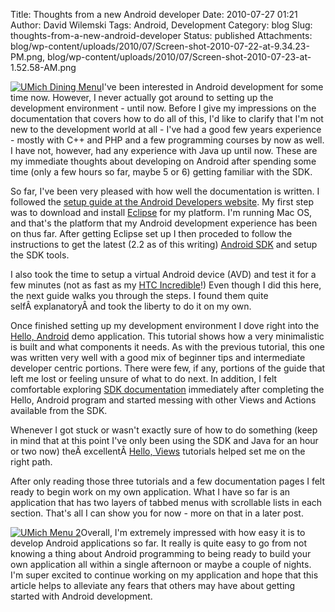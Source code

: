 Title: Thoughts from a new Android developer
Date: 2010-07-27 01:21
Author: David Wilemski
Tags: Android, Development
Category: blog
Slug: thoughts-from-a-new-android-developer
Status: published
Attachments: blog/wp-content/uploads/2010/07/Screen-shot-2010-07-22-at-9.34.23-PM.png, blog/wp-content/uploads/2010/07/Screen-shot-2010-07-23-at-1.52.58-AM.png

[![](http://oromis.davidwilemski.com/blog/wp-content/uploads/2010/07/Screen-shot-2010-07-22-at-9.34.23-PM-250x300.png
"UMich Dining Menu")](http://oromis.davidwilemski.com/blog/wp-content/uploads/2010/07/Screen-shot-2010-07-22-at-9.34.23-PM.png)I've
been interested in Android development for some time now. However, I
never actually got around to setting up the development environment -
until now. Before I give my impressions on the documentation that covers
how to do all of this, I'd like to clarify that I'm not new to the
development world at all - I've had a good few years experience - mostly
with C++ and PHP and a few programming courses by now as well. I have
not, however, had any experience with Java up until now. These are my
immediate thoughts about developing on Android after spending some time
(only a few hours so far, maybe 5 or 6) getting familiar with the SDK.

So far, I've been very pleased with how well the documentation is
written. I followed the [setup guide at the Android Developers
website](http://developer.android.com/sdk/installing.html). My first
step was to download and install
[Eclipse](http://www.eclipse.org/downloads/) for my platform. I'm
running Mac OS, and that's the platform that my Android development
experience has been on thus far. After getting Eclipse set up I then
proceded to follow the instructions to get the latest (2.2 as of this
writing) [Android SDK](http://developer.android.com/sdk/index.html) and
setup the SDK tools.

I also took the time to setup a virtual Android device (AVD) and test it
for a few minutes (not as fast as my [HTC
Incredible](http://www.htc.com/us/products/droid-incredible-verizon#tech-specs)\!)
Even though I did this here, the next guide walks you through the steps.
I found them quite selfÂ explanatoryÂ and took the liberty to do it on
my own.

Once finished setting up my development environment I dove right into
the [Hello,
Android](http://developer.android.com/guide/tutorials/hello-world.html)
demo application. This tutorial shows how a very minimalistic is built
and what components it needs. As with the previous tutorial, this one
was written very well with a good mix of beginner tips and intermediate
developer centric portions. There were few, if any, portions of the
guide that left me lost or feeling unsure of what to do next. In
addition, I felt comfortable exploring [SDK
documentation](http://developer.android.com/reference/packages.html)
immediately after completing the Hello, Android program and started
messing with other Views and Actions available from the SDK.

Whenever I got stuck or wasn't exactly sure of how to do something (keep
in mind that at this point I've only been using the SDK and Java for an
hour or two now) theÂ excellentÂ [Hello,
Views](http://developer.android.com/resources/tutorials/views/index.html)
tutorials helped set me on the right path.

After only reading those three tutorials and a few documentation pages I
felt ready to begin work on my own application. What I have so far is an
application that has two layers of tabbed menus with scrollable lists in
each section. That's all I can show you for now - more on that in a
later
post.

[![](http://oromis.davidwilemski.com/blog/wp-content/uploads/2010/07/Screen-shot-2010-07-23-at-1.52.58-AM-188x300.png
"UMich Menu 2")](http://oromis.davidwilemski.com/blog/wp-content/uploads/2010/07/Screen-shot-2010-07-23-at-1.52.58-AM.png)Overall,
I'm extremely impressed with how easy it is to develop Android
applications so far. It really is quite easy to go from not knowing a
thing about Android programming to being ready to build your own
application all within a single afternoon or maybe a couple of nights.
I'm super excited to continue working on my application and hope that
this article helps to alleviate any fears that others may have about
getting started with Android development.
